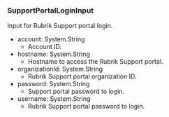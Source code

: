 ### SupportPortalLoginInput
Input for Rubrik Support portal login.

- account: System.String
  - Account ID.
- hostname: System.String
  - Hostname to access the Rubrik Support portal.
- organizationId: System.String
  - Rubrik Support portal organization ID.
- password: System.String
  - Support portal password to login.
- username: System.String
  - Rubrik Support portal password to login.
